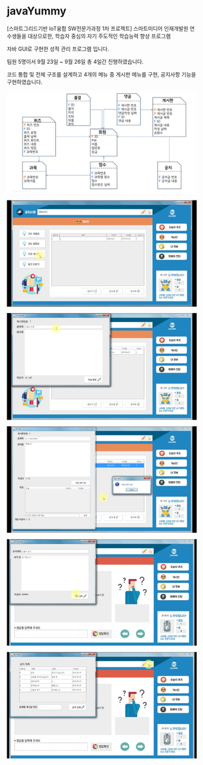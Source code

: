 # javaYummy
[스마트그리드기반 IoT융합 SW전문가과정 1차 프로젝트] 스마트미디어 인재개발원 연수생들을 대상으로한, 학습자 중심의 자기 주도적인 학습능력 향상 프로그램 

자바 GUI로 구현한 성적 관리 프로그램 입니다.

팀원 5명이서 9월 23일 ~ 9월 26일 총 4일간 진행하였습니다.

코드 통합 및 전체 구조를 설계하고 4개의 메뉴 중 게시판 메뉴를 구현, 공지사항 기능을 구현하였습니다.

![er다이어그램](./images/er_diagram.png)

![게시판 사진](./images/board.jpg)

![게시글 추가 사진](./images/post.jpg)

![댓글 작성 사진](./images/comment.jpg)

![공지글 작성 사진](./images/notice.jpg)

![공지 확인 사진](./images/notice_list.jpg)
